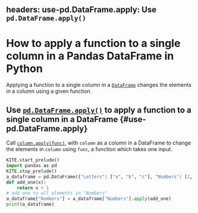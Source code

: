 headers:
    use-pd.DataFrame.apply: Use `pd.DataFrame.apply()`
---
# How to apply a function to a single column in a Pandas DataFrame in Python
Applying a function to a single column in a [`DataFrame`](kite-sym:pandas.DataFrame) changes the elements in a column using a given function.

## Use [`pd.DataFrame.apply()`](kite-sym:pandas.DataFrame.apply) to apply a function to a single column in a DataFrame  {#use-pd.DataFrame.apply}
Call [`column.apply(func)`](kite-sym:pandas.DataFrame.apply), with `column` as a column in a DataFrame to change the elements in `column` using `func`, a function which takes one input.
```python
KITE.start_prelude()
import pandas as pd
KITE.stop_prelude()
a_dataframe = pd.DataFrame({"Letters": ["a", "b", "c"], "Numbers": [1, 2, 3]})
def add_one(x):
    return x + 1
# add one to all elements in "Numbers"
a_dataframe["Numbers"] = a_dataframe["Numbers"].apply(add_one)
print(a_dataframe)
```
